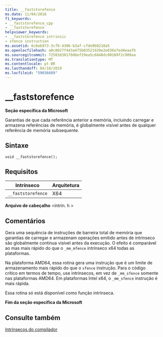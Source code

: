 ```yaml
---
title: __faststorefence
ms.date: 11/04/2016
f1_keywords:
- __faststorefence_cpp
- __faststorefence
helpviewer_keywords:
- __faststorefence intrinsic
- sfence instruction
ms.assetid: 6c6eb973-3cf0-4306-b3af-cfde9b0210a5
ms.openlocfilehash: a0c8027f443a475b03521920e2e036e7ed4eaafb
ms.sourcegitcommit: 72583d30170d6ef29ea5c6848dc00169f2c909aa
ms.translationtype: MT
ms.contentlocale: pt-BR
ms.lasthandoff: 04/18/2019
ms.locfileid: "59036689"
---
```

# <a name="faststorefence"></a>__faststorefence

**Seção específica da Microsoft**

Garantias de que cada referência anterior a memória, incluindo carregar e armazena referências de memória, é globalmente visível antes de qualquer referência de memória subsequente.

## <a name="syntax"></a>Sintaxe

```
void __faststorefence();
```

## <a name="requirements"></a>Requisitos

|Intrínseco|Arquitetura|
|---------------|------------------|
|`__faststorefence`|X64|

**Arquivo de cabeçalho** \<intrin. h >

## <a name="remarks"></a>Comentários

Gera uma sequência de instruções de barreira total de memória que garantias de carregar e armazenam operações emitido antes de intrínseco são globalmente continua visível antes da execução. O efeito é comparável ao mas mais rápido do que o `_mm_mfence` intrínseco x64 todas as plataformas.

Na plataforma AMD64, essa rotina gera uma instrução que é um limite de armazenamento mais rápido do que o `sfence` instrução. Para o código crítico em termos de tempo, use intrínsecos, em vez de `_mm_sfence` somente nas plataformas AMD64. Em plataformas Intel x64, o `_mm_sfence` instrução é mais rápida.

Essa rotina só está disponível como função intrínseca.

**Fim da seção específica da Microsoft**

## <a name="see-also"></a>Consulte também

[Intrínsecos do compilador](../intrinsics/compiler-intrinsics.md)